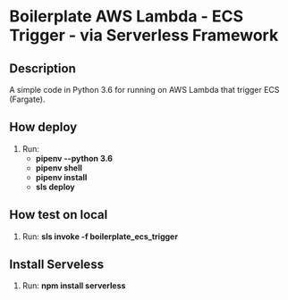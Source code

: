 # Boilerplate AWS Lambda - ECS Trigger - via Serverless Framework

## Description

A simple code in Python 3.6 for running on AWS Lambda that trigger ECS (Fargate).

## How deploy

1. Run:
    - **pipenv --python 3.6**
    - **pipenv shell**
    - **pipenv install**
    - **sls deploy**


## How test on local

1. Run: **sls invoke -f boilerplate_ecs_trigger**


## Install Serveless

1. Run: **npm install serverless**
